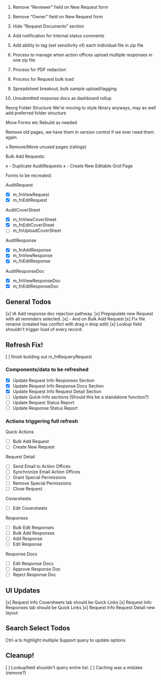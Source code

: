1. Remove “Reviewer” field on New Request form

2. Remove “Owner” field on New Request form

3. Hide “Request Documents” section

4. Add notification for Internal status comments

5. Add ability to tag (set sensitivity of) each individual file in zip file

6. Process to manage when action offices upload multiple responses in one zip file

7. Process for PDF redaction

8. Process for Request bulk load

9. Spreadsheet breakout, bulk sample upload/tagging

10. Unsubmitted response docs as dashboard rollup

Reorg Folder Structure
We're moving to style library anyways, may as well add preferred folder structure

Move Forms etc
Rebuild as needed

Remove old pages, we have them in version control if we ever need them again

x Remove/Move unused pages (ratings)

Bulk Add Requests:

x - Duplicate AuditRequests
x - Create New Editable Grid Page

Forms to be recreated:

AuditRequest

- [x] m_fnViewRequest
- [x] m_fnEditRequest

AuditCoverSheet

- [x] m_fnViewCoverSheet
- [x] m_fnEditCoverSheet
- [ ] m_fnUploadCoverSheet

AuditResponse

- [x] m_fnAddResponse
- [x] m_fnViewResponse
- [x] m_fnEditResponse

AuditResponseDoc

- [x] m_fnViewResponseDoc
- [x] m_fnEditResponseDoc

## General Todos

[x] IA Add response doc rejection pathway.
[x] Prepopulate new Request with all reminders selected.
[x] - And on Bulk Add Request
[x] Fix file rename (created has conflict with drag n drop edit)
[x] Lookup field shouldn't trigger load of every record.

## Refresh Fix!

[ ] finish building out m_fnRequeryRequest

### Components/data to be refreshed

- [x] Update Request Info Responses Section
- [x] Update Request Info Response Docs Section
- [x] Update Request Info Request Detail Section
- [ ] Update Quick-Info sections (Should this be a standalone function?)
- [ ] Update Request Status Report
- [ ] Update Response Status Report

### Actions triggering full refresh

Quick Actions

- [ ] Bulk Add Request
- [ ] Create New Request

Request Detail

- [ ] Send Email to Action Offices
- [ ] Synchronize Email Action Offices
- [ ] Grant Special Permissions
- [ ] Remove Special Permissions
- [ ] Close Request

Coversheets

- [ ] Edit Coversheets

Responses

- [ ] Bulk Edit Responses
- [ ] Bulk Add Responses
- [ ] Add Response
- [ ] Edit Response

Response Docs

- [ ] Edit Response Docs
- [ ] Approve Response Doc
- [ ] Reject Response Doc

## UI Updates

[x] Request Info Coversheets tab should be Quick Links
[x] Request Info Responses tab should be Quick Links
[x] Request Info Request Detail new layout

## Search Select Todos

Ctrl-a to highlight multiple
Support query to update options

## Cleanup!

[ ] Lookupfield shouldn't query entire list.
[ ] Caching was a mistake (remove?)
